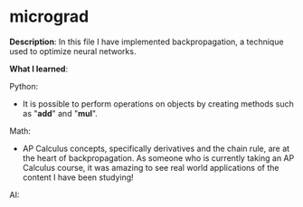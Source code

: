 # micrograd
__Description__: In this file I have implemented backpropagation, a technique used to optimize neural networks.

__What I learned__:

Python:
- It is possible to perform operations on objects by creating methods such as "__add__" and "__mul__".

Math:
- AP Calculus concepts, specifically derivatives and the chain rule, are at the heart of backpropagation. As someone who is currently taking an AP Calculus course, it was amazing to see real world applications of the content I have been studying!

AI:
